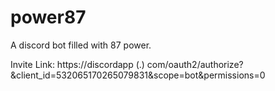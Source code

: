 # power87
A discord bot filled with 87 power.

Invite Link:
https://discordapp (.) com/oauth2/authorize?&client_id=532065170265079831&scope=bot&permissions=0
